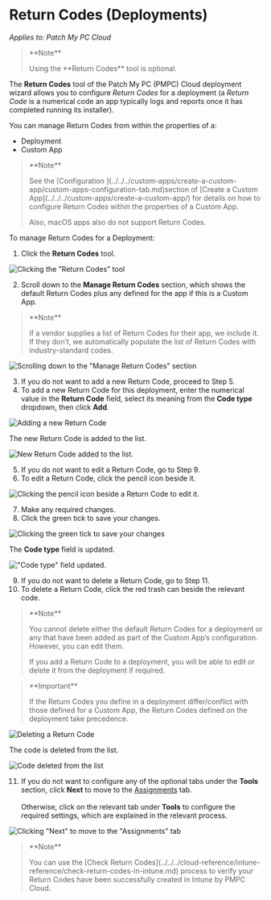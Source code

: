 # Return Codes (Deployments)

_Applies to: Patch My PC Cloud_

<blockquote class="wp-block-quote">
<p>**Note**</p>
<p>Using the **Return Codes** tool is optional.</p>
</blockquote>

The **Return Codes** tool of the Patch My PC (PMPC) Cloud deployment wizard allows you to configure _Return Codes_ for a deployment (a _Return Code_ is a numerical code an app typically logs and reports once it has completed running its installer).

You can manage Return Codes from within the properties of a:

* Deployment
* Custom App

<blockquote class="wp-block-quote">
<p>**Note**</p>
<p>See the [Configuration ](../../../custom-apps/create-a-custom-app/custom-apps-configuration-tab.md)section of [Create a Custom App](../../../custom-apps/create-a-custom-app/) for details on how to configure Return Codes within the properties of a Custom App.</p>
<p>Also, macOS apps also do not support Return Codes.</p>
</blockquote>

To manage Return Codes for a Deployment:

1. Click the **Return Codes** tool.

![Clicking the "Return Codes" tool](/_images/image-(62).png "Clicking the “Return Codes” tool")

2. Scroll down to the **Manage Return Codes** section, which shows the default Return Codes plus any defined for the app if this is a Custom App.

<blockquote class="wp-block-quote">
<p>**Note**</p>
<p>If a vendor supplies a list of Return Codes for their app, we include it. If they don’t, we automatically populate the list of Return Codes with industry-standard codes.</p>
</blockquote>

![Scrolling down to the "Manage Return Codes" section](/_images/image-(63).png "Scrolling down to the “Manage Return Codes” section")

3. If you do not want to add a new Return Code, proceed to Step 5.
4. To add a new Return Code for this deployment, enter the numerical value in the **Return Code** field, select its meaning from the **Code type** dropdown, then click **Add**.

![Adding a new Return Code](/_images/image-(64).png "Adding a new Return Code")

The new Return Code is added to the list.

![New Return Code added to the list.](/_images/image-(65).png "New Return Code added to the list.")

5. If you do not want to edit a Return Code, go to Step 9.
6. To edit a Return Code, click the pencil icon beside it.

![Clicking the pencil icon beside a Return Code to edit it.](/_images/image-(66).png "Clicking the pencil icon beside a Return Code to edit it.")

7. Make any required changes.
8. Click the green tick to save your changes.

![Clicking the green tick to save your changes](/_images/image-(67).png "Clicking the green tick to save your changes")

The **Code type** field is updated.

!["Code type" field updated.](/_images/image-(68).png "“Code type” field updated.")

9. If you do not want to delete a Return Code, go to Step 11.
10. To delete a Return Code, click the red trash can beside the relevant code.

<blockquote class="wp-block-quote">
<p>**Note**</p>
<p>You cannot delete either the default Return Codes for a deployment or any that have been added as part of the Custom App’s configuration. However, you can edit them.</p>
<p>If you add a Return Code to a deployment, you will be able to edit or delete it from the deployment if required.</p>
</blockquote>

<blockquote class="wp-block-quote">
<p>**Important**</p>
<p>If the Return Codes you define in a deployment differ/conflict with those defined for a Custom App, the Return Codes defined on the deployment take precedence.</p>
</blockquote>

![Deleting a Return Code](/_images/image-(69).png "Deleting a Return Code")

The code is deleted from the list.

![Code deleted from the list](/_images/image-(70).png "Code deleted from the list")

11. If you do not want to configure any of the optional tabs under the **Tools** section, click **Next** to move to the [Assignments](../cloud-assignments-deployment-tab.md) tab.\
    \
    Otherwise, click on the relevant tab under **Tools** to configure the required settings, which are explained in the relevant process.

![Clicking "Next" to move to the "Assignments" tab](/_images/image-(71).png "Clicking &#x22;Next&#x22; to move to the &#x22;Assignments&#x22; tab")

<blockquote class="wp-block-quote">
<p>**Note**</p>
<p>You can use the [Check Return Codes](../../../cloud-reference/intune-reference/check-return-codes-in-intune.md) process to verify your Return Codes have been successfully created in Intune by PMPC Cloud.</p>
</blockquote>